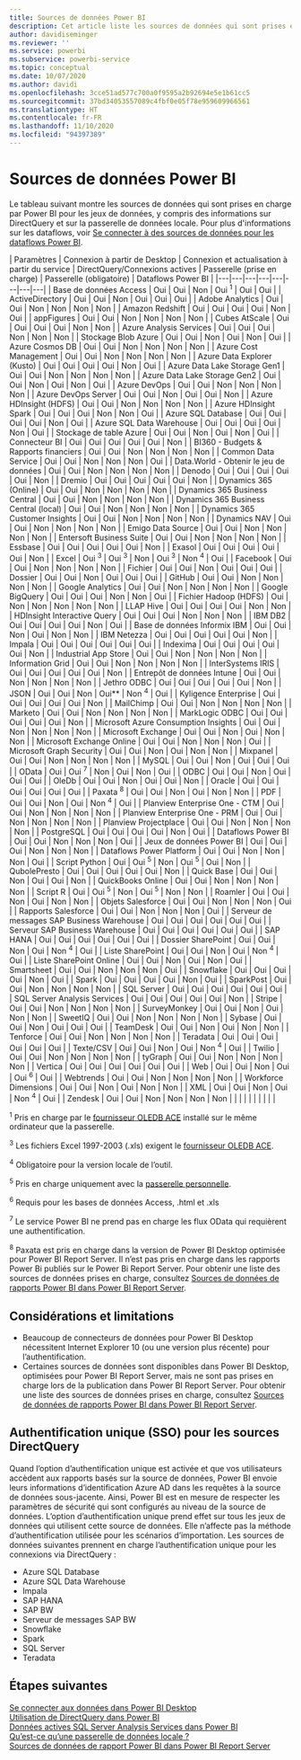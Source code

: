 ```yaml
---
title: Sources de données Power BI
description: Cet article liste les sources de données qui sont prises en charge par Power BI, y compris des informations sur DirectQuery et sur la passerelle de données locale.
author: davidiseminger
ms.reviewer: ''
ms.service: powerbi
ms.subservice: powerbi-service
ms.topic: conceptual
ms.date: 10/07/2020
ms.author: davidi
ms.openlocfilehash: 3cce51ad577c700a0f9595a2b92694e5e1b61cc5
ms.sourcegitcommit: 37bd34053557089c4fbf0e05f78e959609966561
ms.translationtype: HT
ms.contentlocale: fr-FR
ms.lasthandoff: 11/10/2020
ms.locfileid: "94397389"
---
```

# <a name="power-bi-data-sources"></a>Sources de données Power BI

Le tableau suivant montre les sources de données qui sont prises en charge par Power BI pour les jeux de données, y compris des informations sur DirectQuery et sur la passerelle de données locale. Pour plus d'informations sur les dataflows, voir [Se connecter à des sources de données pour les dataflows Power BI](../transform-model/dataflows/dataflows-configure-consume.md).

| Paramètres | Connexion à partir de Desktop | Connexion et actualisation à partir du service | DirectQuery/Connexions actives | Passerelle (prise en charge) | Passerelle (obligatoire) | Dataflows Power BI |
|---|---|---|---|---|---|---|---|
| Base de données Access | Oui | Oui | Non | Oui <sup>1</sup> | Oui | Oui |
| ActiveDirectory | Oui | Oui | Non | Oui | Oui | Oui |
| Adobe Analytics | Oui | Oui | Non | Non | Non | Non |
| Amazon Redshift | Oui | Oui | Oui | Oui | Non | Oui |
| appFigures | Oui | Oui | Non | Non | Non | Non |
| Cubes AtScale | Oui | Oui | Oui | Oui | Non | Non |
| Azure Analysis Services | Oui | Oui | Oui | Non | Non | Non |
| Stockage Blob Azure | Oui | Oui | Non | Oui | Non | Oui |
| Azure Cosmos DB | Oui | Oui | Non | Non | Non | Non |
| Azure Cost Management | Oui | Oui | Non | Non | Non | Non |
| Azure Data Explorer (Kusto) | Oui | Oui | Oui | Oui | Non | Oui |
| Azure Data Lake Storage Gen1 | Oui | Oui | Non | Non | Non | Non |
| Azure Data Lake Storage Gen2 | Oui | Oui | Non | Oui | Non | Oui |
| Azure DevOps | Oui | Oui | Non | Non | Non | Non |
| Azure DevOps Server | Oui | Oui | Non | Oui | Oui | Non |
| Azure HDInsight (HDFS) | Oui | Oui | Non | Non | Non | Non |
| Azure HDInsight Spark | Oui | Oui | Oui | Non | Non | Oui |
| Azure SQL Database | Oui | Oui | Oui | Oui | Non | Oui |
| Azure SQL Data Warehouse | Oui | Oui | Oui | Oui | Non | Oui |
| Stockage de table Azure | Oui | Oui | Non | Oui | Non | Oui |
| Connecteur BI | Oui | Oui | Oui | Oui | Oui | Non |
| BI360 - Budgets & Rapports financiers | Oui | Oui | Non | Non | Non | Non |
| Common Data Service | Oui | Oui | Non | Non | Non | Oui |
| Data.World - Obtenir le jeu de données | Oui | Oui | Non | Non | Non | Non |
| Denodo | Oui | Oui | Oui | Oui | Oui | Non |
| Dremio | Oui | Oui | Oui | Oui | Oui | Non |
| Dynamics 365 (Online) | Oui | Oui | Non | Non | Non | Non |
| Dynamics 365 Business Central | Oui | Oui | Non | Non | Non | Non |
| Dynamics 365 Business Central (local) | Oui | Oui | Non | Non | Non | Non |
| Dynamics 365 Customer Insights | Oui | Oui | Non | Non | Non | Non |
| Dynamics NAV | Oui | Oui | Non | Non | Non | Non |
| Emigo Data Source | Oui | Oui | Non | Non | Non | Non |
| Entersoft Business Suite | Oui | Oui | Non | Non | Non | Non |
| Essbase | Oui | Oui | Oui | Oui | Oui | Non |
| Exasol | Oui | Oui | Oui | Oui | Oui | Non |
| Excel | Oui <sup>3</sup> | Oui <sup>3</sup> | Non | Oui <sup>3</sup> | Non <sup>4</sup> | Oui |
| Facebook | Oui | Oui | Non | Non | Non | Non |
| Fichier | Oui | Oui | Non | Oui | Oui | Oui |
| Dossier | Oui | Oui | Non | Oui | Oui | Oui |
| GitHub | Oui | Oui | Non | Non | Non | Non |
| Google Analytics | Oui | Oui | Non | Non | Non | Non |
| Google BigQuery | Oui | Oui | Oui | Non | Non | Oui |
| Fichier Hadoop (HDFS) | Oui | Non | Non | Non | Non | Non |
| LLAP Hive | Oui | Oui | Oui | Oui | Non | Non |
| HDInsight Interactive Query | Oui | Oui | Oui | Non | Non | Non |
| IBM DB2 | Oui | Oui | Oui | Oui | Non | Oui |
| Base de données Informix IBM | Oui | Oui | Non | Oui | Non | Non |
| IBM Netezza | Oui | Oui | Oui | Oui | Oui | Non |
| Impala | Oui | Oui | Oui | Oui | Oui | Oui |
| Indexima | Oui | Oui | Oui | Oui | Oui | Non |
| Industrial App Store | Oui | Oui | Non | Non | Non | Non |
| Information Grid | Oui | Oui | Non | Non | Non | Non |
| InterSystems IRIS | Oui | Oui | Oui | Oui | Oui | Non |
| Entrepôt de données Intune | Oui | Oui | Non | Non | Non | Non |
| Jethro ODBC | Oui | Oui | Oui | Oui | Oui | Non |
| JSON | Oui | Oui | Non | Oui** | Non <sup>4</sup> | Oui |
| Kyligence Enterprise | Oui | Oui | Oui | Oui | Oui | Non |
| MailChimp | Oui | Oui | Non | Non | Non | Non |
| Marketo | Oui | Oui | Non | Non | Non | Non |
| MarkLogic ODBC | Oui | Oui | Oui | Oui | Oui | Non |
| Microsoft Azure Consumption Insights | Oui | Oui | Non | Non | Non | Non |
| Microsoft Exchange | Oui | Oui | Non | Oui | Non | Non |
| Microsoft Exchange Online | Oui | Oui | Non | Non | Non | Oui |
| Microsoft Graph Security | Oui | Oui | Non | Oui | Non | Non |
| Mixpanel | Oui | Oui | Non | Non | Non | Non |
| MySQL | Oui | Oui | Non | Oui | Oui | Oui |
| OData | Oui | Oui <sup>7</sup> | Non | Oui | Non | Oui |
| ODBC | Oui | Oui | Non | Oui | Oui | Oui |
| OleDb | Oui | Oui | Non | Oui | Oui | Non |
| Oracle | Oui | Oui | Oui | Oui | Oui | Oui |
| Paxata <sup>8</sup> | Oui | Oui | Non | Oui | Non | Non |
| PDF | Oui | Oui | Non | Oui | Non <sup>4</sup> | Oui |
| Planview Enterprise One - CTM | Oui | Oui | Non | Non | Non | Non |
| Planview Enterprise One - PRM | Oui | Oui | Non | Non | Non | Non |
| Planview Projectplace | Oui | Oui | Non | Non | Non | Non |
| PostgreSQL | Oui | Oui | Oui | Oui | Non | Oui |
| Dataflows Power BI | Oui | Oui | Non | Non | Non | Oui |
| Jeux de données Power BI | Oui | Oui | Oui | Non | Non | Non |
| Dataflows Power Platform | Oui | Oui | Non | Non | Non | Oui |
| Script Python | Oui | Oui <sup>5</sup> | Non | Oui <sup>5</sup> | Oui | Non |
| QubolePresto | Oui | Oui | Oui | Oui | Oui | Non |
| Quick Base | Oui | Oui | Non | Oui | Oui | Non |
| QuickBooks Online | Oui | Oui | Non | Non | Non | Non |
| Script R | Oui | Oui <sup>5</sup> | Non | Oui <sup>5</sup> | Non | Non |
| Roamler | Oui | Oui | Non | Oui | Non | Non |
| Objets Salesforce | Oui | Oui | Non | Non | Non | Oui |
| Rapports Salesforce | Oui | Oui | Non | Non | Non | Oui |
| Serveur de messages SAP Business Warehouse | Oui | Oui | Oui | Oui | Oui | Oui |
| Serveur SAP Business Warehouse | Oui | Oui | Oui | Oui | Oui | Oui |
| SAP HANA | Oui | Oui | Oui | Oui | Oui | Oui |
| Dossier SharePoint | Oui | Oui | Non | Oui | Non <sup>4</sup> | Oui |
| Liste SharePoint | Oui | Oui | Non | Oui | Non <sup>4</sup> | Oui |
| Liste SharePoint Online | Oui | Oui | Non | Oui | Non | Oui |
| Smartsheet | Oui | Oui | Non | Non | Non | Oui |
| Snowflake | Oui | Oui | Oui | Oui | Non | Oui |
| Spark | Oui | Oui | Oui | Oui | Non | Oui |
| SparkPost | Oui | Oui | Non | Non | Non | Non |
| SQL Server | Oui | Oui | Oui | Oui | Oui | Oui |
| SQL Server Analysis Services | Oui | Oui | Oui | Oui | Oui | Non |
| Stripe | Oui | Oui | Non | Non | Non | Non |
| SurveyMonkey | Oui | Oui | Non | Oui | Non | Non |
| SweetIQ | Oui | Oui | Non | Non | Non | Non |
| Sybase | Oui | Oui | Non | Oui | Oui | Oui |
| TeamDesk | Oui | Oui | Non | Oui | Non | Non |
| Tenforce | Oui | Oui | Non | Non | Non | Non |
| Teradata | Oui | Oui | Oui | Oui | Oui | Oui |
| Texte/CSV | Oui | Oui | Non | Oui | Non <sup>4</sup> | Oui |
| Twilio | Oui | Oui | Non | Non | Non | Non |
| tyGraph | Oui | Oui | Non | Non | Non | Non |
| Vertica | Oui | Oui | Oui | Oui | Oui | Oui |
| Web | Oui | Oui | Non | Oui | Oui <sup>6</sup> | Oui |
| Webtrends | Oui | Oui | Non | Non | Non | Non |
| Workforce Dimensions | Oui | Oui | Non | Oui | Non | Non |
| XML | Oui | Oui | Non | Oui | Non <sup>4</sup> | Oui |
| Zendesk | Oui | Oui | Non | Non | Non | Non |
| | | | | | | | |

<sup>1</sup> Pris en charge par le [fournisseur OLEDB ACE](https://www.microsoft.com/download/details.aspx?id=54920) installé sur le même ordinateur que la passerelle.

<sup>3</sup> Les fichiers Excel 1997-2003 (.xls) exigent le [fournisseur OLEDB ACE](https://www.microsoft.com/download/details.aspx?id=54920).

<sup>4</sup> Obligatoire pour la version locale de l’outil.

<sup>5</sup> Pris en charge uniquement avec la [passerelle personnelle](service-gateway-personal-mode.md).

<sup>6</sup> Requis pour les bases de données Access, .html et .xls

<sup>7</sup> Le service Power BI ne prend pas en charge les flux OData qui requièrent une authentification.

<sup>8</sup> Paxata est pris en charge dans la version de Power BI Desktop optimisée pour Power BI Report Server. Il n’est pas pris en charge dans les rapports Power Bi publiés sur le Power Bi Report Server. Pour obtenir une liste des sources de données prises en charge, consultez [Sources de données de rapports Power BI dans Power BI Report Server](../report-server/data-sources.md).

## <a name="considerations-and-limitations"></a>Considérations et limitations

- Beaucoup de connecteurs de données pour Power BI Desktop nécessitent Internet Explorer 10 (ou une version plus récente) pour l’authentification. 
- Certaines sources de données sont disponibles dans Power BI Desktop, optimisées pour Power BI Report Server, mais ne sont pas prises en charge lors de la publication dans Power BI Report Server. Pour obtenir une liste des sources de données prises en charge, consultez [Sources de données de rapports Power BI dans Power BI Report Server](../report-server/data-sources.md).

## <a name="single-sign-on-sso-for-directquery-sources"></a>Authentification unique (SSO) pour les sources DirectQuery

Quand l’option d’authentification unique est activée et que vos utilisateurs accèdent aux rapports basés sur la source de données, Power BI envoie leurs informations d’identification Azure AD dans les requêtes à la source de données sous-jacente. Ainsi, Power BI est en mesure de respecter les paramètres de sécurité qui sont configurés au niveau de la source de données.
L’option d’authentification unique prend effet sur tous les jeux de données qui utilisent cette source de données. Elle n’affecte pas la méthode d’authentification utilisée pour les scénarios d’importation. Les sources de données suivantes prennent en charge l’authentification unique pour les connexions via DirectQuery :

- Azure SQL Database
- Azure SQL Data Warehouse
- Impala
- SAP HANA
- SAP BW
- Serveur de messages SAP BW
- Snowflake
- Spark
- SQL Server
- Teradata

## <a name="next-steps"></a>Étapes suivantes

[Se connecter aux données dans Power BI Desktop](desktop-quickstart-connect-to-data.md)  
[Utilisation de DirectQuery dans Power BI](desktop-directquery-about.md)  
[Données actives SQL Server Analysis Services dans Power BI](sql-server-analysis-services-tabular-data.md)  
[Qu’est-ce qu’une passerelle de données locale ?](service-gateway-onprem.md)  
[Sources de données de rapport Power BI dans Power BI Report Server](../report-server/data-sources.md)